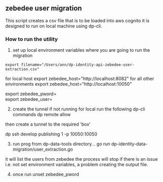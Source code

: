 ## zebedee user migration

This script creates a csv file that is to be loaded into aws cognito 
it is designed to run on local machine  using dp-cli.

### How to run the utility

1) set up local environment variables where you are going to run the migration 
```
export filename="/Users/ann/dp-identity-api-zebedee-user-extraction.csv"
```

for local host 
export zebedee_host="http://localhost:8082"
for all other environments
export zebedee_host="http://localhost:10050"


export zebedee_pword=<your florence password for the environment>  
export zebedee_user=<your user name for florence>

2) create the tunnel 
if not running for local run the following dp-cli commands 
dp remote allow <environment>

then create a tunnel to the required 'box'

dp ssh develop publishing 1 -p 10050:10050

3) run prog from dp-data-tools directory...
go run dp-identity-data-migration/user_extraction.go

it will list the users from zebedee 
the process will stop if there is an issue i.e. not set environment variables, a problem creating the output file.

4) once run unset zebedee_pword